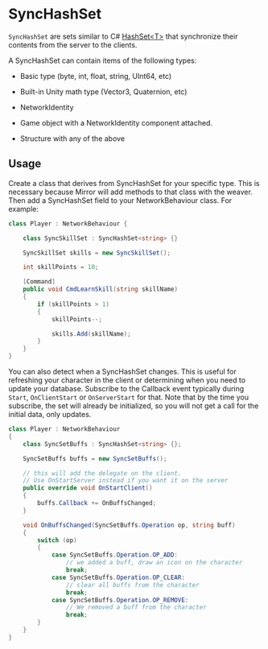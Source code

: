 # SyncHashSet

`SyncHashSet` are sets similar to C\# [HashSet\<T\>](https://docs.microsoft.com/en-us/dotnet/api/system.collections.generic.hashset-1) that synchronize their contents from the server to the clients.

A SyncHashSet can contain items of the following types:

-   Basic type (byte, int, float, string, UInt64, etc)

-   Built-in Unity math type (Vector3, Quaternion, etc)

-   NetworkIdentity

-   Game object with a NetworkIdentity component attached.

-   Structure with any of the above

## Usage

Create a class that derives from SyncHashSet for your specific type. This is necessary because Mirror will add methods to that class with the weaver. Then add a SyncHashSet field to your NetworkBehaviour class. For example:

``` cs
class Player : NetworkBehaviour {

    class SyncSkillSet : SyncHashSet<string> {}

    SyncSkillSet skills = new SyncSkillSet();

    int skillPoints = 10;

    [Command]
    public void CmdLearnSkill(string skillName)
    {
        if (skillPoints > 1)
        {
            skillPoints--;

            skills.Add(skillName);
        }
    }
}
```

You can also detect when a SyncHashSet changes. This is useful for refreshing your character in the client or determining when you need to update your database. Subscribe to the Callback event typically during `Start`, `OnClientStart` or `OnServerStart` for that. Note that by the time you subscribe, the set will already be initialized, so you will not get a call for the initial data, only updates.

``` cs
class Player : NetworkBehaviour
{
    class SyncSetBuffs : SyncHashSet<string> {};

    SyncSetBuffs buffs = new SyncSetBuffs();

    // this will add the delegate on the client.
    // Use OnStartServer instead if you want it on the server
    public override void OnStartClient()
    {
        buffs.Callback += OnBuffsChanged;
    }

    void OnBuffsChanged(SyncSetBuffs.Operation op, string buff)
    {
        switch (op) 
        {
            case SyncSetBuffs.Operation.OP_ADD:
                // we added a buff, draw an icon on the character
                break;
            case SyncSetBuffs.Operation.OP_CLEAR:
                // clear all buffs from the character
                break;
            case SyncSetBuffs.Operation.OP_REMOVE:
                // We removed a buff from the character
                break;
        }
    }
}
```
